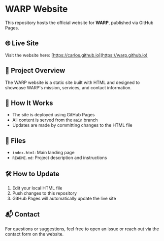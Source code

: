# WARP Website

This repository hosts the official website for **WARP**, published via GitHub Pages.

## 🌐 Live Site
Visit the website here: [https://carlos.github.io](https://warp.github.io)


## 📄 Project Overview
The WARP website is a static site built with HTML and designed to showcase WARP's mission, services, and contact information.

## 🚀 How It Works
- The site is deployed using GitHub Pages
- All content is served from the `main` branch
- Updates are made by committing changes to the HTML file

## 📁 Files
- `index.html`: Main landing page
- `README.md`: Project description and instructions

## 🛠️ How to Update
1. Edit your local HTML file
2. Push changes to this repository
3. GitHub Pages will automatically update the live site

## 📬 Contact
For questions or suggestions, feel free to open an issue or reach out via the contact form on the website.
